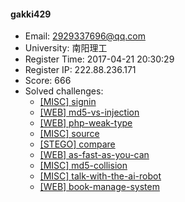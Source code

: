 #### gakki429  

* Email: 2929337696@qq.com  
* University: 南阳理工  
* Register Time: 2017-04-21 20:30:29  
* Register IP: 222.88.236.171  
* Score: 666  
* Solved challenges: 
  * [[MISC] signin](https://github.com/SniperOJ/Challenges/blob/master/web/signin.json)  
  * [[WEB] md5-vs-injection](https://github.com/SniperOJ/Challenges/blob/master/web/md5-vs-injection.json)  
  * [[WEB] php-weak-type](https://github.com/SniperOJ/Challenges/blob/master/web/php-weak-type.json)  
  * [[MISC] source](https://github.com/SniperOJ/Challenges/blob/master/web/source.json)  
  * [[STEGO] compare](https://github.com/SniperOJ/Challenges/blob/master/web/compare.json)  
  * [[WEB] as-fast-as-you-can](https://github.com/SniperOJ/Challenges/blob/master/web/as-fast-as-you-can.json)  
  * [[MISC] md5-collision](https://github.com/SniperOJ/Challenges/blob/master/web/md5-collision.json)  
  * [[MISC] talk-with-the-ai-robot](https://github.com/SniperOJ/Challenges/blob/master/web/talk-with-the-ai-robot.json)  
  * [[WEB] book-manage-system](https://github.com/SniperOJ/Challenges/blob/master/web/book-manage-system.json)  
